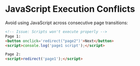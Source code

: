 # JavaScript Execution Conflicts

Avoid using JavaScript across consecutive page transitions:

```html
<!-- Issue: Scripts won't execute properly -->
Page 1: 
<button onclick='redirect("page2")'>Next</button>
<script>console.log('page1 script');</script>

Page 2:
<script>redirect('page1');</script>
```

